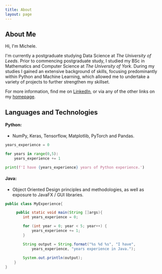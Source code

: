 ```yaml
---
title: About
layout: page
---
```

## About Me

Hi, I'm Michele. 

I'm currently a postgraduate studying Data Science at *The University of Leeds*. Prior to commencing postgraduate study, I studied my BSc in Mathematics and Computer Science at *The University of York*. During my studies I gained an extensive background of skills, focusing predominantly within Python and Machine Learning, which allowed me to undertake a variety of projects to further strengthen my skillset.

For more information, find me on [LinkedIn](https://www.linkedin.com/in/pascalemp/), or via any of the other links on my [homepage](https://pascalemp.github.io/).   

## Languages and Technologies

#### Python:
- NumPy, Keras, Tensorflow, Matplotlib, PyTorch and Pandas.

```python
years_experience = 0

for years in range(0,5):
    years_experience += 1

print(f'I have {years_experience} years of Python experience.')
```

#### Java:
- Object Oriented Design principles and methodologies, as well as exposure to JavaFX / GUI libraries.

```java
public class MyExperience{

     public static void main(String []args){
        int years_experience = 0;

        for (int year = 0; year < 5; year++) {
            years_experience += 1;
        }

        String output = String.format("%s %d %s", "I have", 
            years_experience, "years experience in Java.");
        
        System.out.println(output);
    }
}
```

